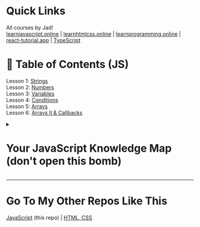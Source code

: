 # Quick Links
All courses by Jad! <br>
[learnjavascript.online](https://learnjavascript.online) | [learnhtmlcss.online](https://learnhtmlcss.online) | [learnprogramming.online](https://learnprogramming.online) | [react-tutorial.app](https://react-tutorial.app) | [TypeScript](https://learntypescript.online)

# 📖 Table of Contents (JS)
Lesson 1: [Strings](01-strings) <br>
Lesson 2: [Numbers](02-numbers) <br>
Lesson 3: [Variables](03-variables) <br>
Lesson 4: [Conditions](04-conditions) <br>
Lesson 5: [Arrays](05-arrays) <br>
Lesson 6: [Arrays II & Callbacks](06-arrays-2-and-callbacks) <br>

<details>
  <summary><h1>Your JavaScript Knowledge Map (don't open this bomb)</h1></summary>
  <h2>Syntax</h2>
  <ul>
    <li>try...catch...finally</li>
    <li>try...catch</li>
    <li>ternary operator</li>
    <li>if</li>
    <li>for...of</li>
    <li>for...in</li>
    <li>for (loops)</li>
    <li>Semi-colons</li>
    <li>Exceptions</li>
    <li></li>
  </ul>
  <h2>Variables</h2>
  <ul>
    <li>var (legacy)</li>
    <li>let</li>
    <li>const</li>
    <li>Temporal Dead Zone (TDZ)</li>
    <li>Hoisting</li>
    <li>?? (nullish coalescing)</li>
  </ul>
  <h2>Strings</h2>
  <ul>
    <li>[] (character access)</li>
    <li>Template strings</li>
    <li>Concatenation</li>
    <li>.trim()</li>
    <li>.toUpperCase()</li>
    <li>.toLowerCase()</li>
    <li>.substring()</li>
    <li>.startsWith()</li>
    <li>.split()</li>
    <li>.replaceAll()</li>
    <li>.replace()</li>
    <li>.length()</li>
    <li>.includes()</li>
    <li>.endsWith()</li>
    <li>.at()</li>
  </ul>
  <h2>Arrays</h2>
  <ul>
    <li>... (spread)</li>
    <li>.at()</li>
    <li>.every()</li>
    <li>.filter()</li>
    <li>.find()</li>
    <li>.forEach()</li>
    <li>.includes()</li>
    <li>.join()</li>
    <li>.length()</li>
    <li>.map()</li>
    <li>.push()</li>
    <li>.reduces()</li>
    <li>.some()</li>
    <li>.splice()</li>
    <li>?. (optional chaining)</li>
    <li>Arrays of objects</li>
    <li>[] (get item)</li>
    <li>destructuring</li>
  </ul>
  <h2>Promises</h2>
  <ul>
    <li>states</li>
    <li>new Promise()</li>
    <li>await keyword</li>
    <li>async/await</li>
    <li>async function</li>
    <li>Top-level await</li>
    <li>Promises</li>
    <li>Promise.resolve()</li>
    <li>Promise.reject()</li>
    <li>Promise.any()</li>
    <li>Promise.all()</li>
    <li>.then()</li>
    <li>.finally()</li>
    <li>.catch()</li>
  </ul>
  <h2>Classes</h2>
  <ul>
    <li>Classes</li>
    <li>Getters</li>
    <li> Inheritance
      <ul>
        <li>Class vs. Function</li>
        <li>Private class fields</li>
        <li>Public class fields</li>
        <li>inheritance</li>
        <li>prototypal inheritance</li>
        <li>prototype chain</li>
        <li>super()</li>
      </ul>
    </li>
    <li>Instance methods</li>
    <li>Instance variables</li>
    <li>Setters</li>
    <li>Static methods</li>
  </ul>
  <h2>Objects</h2>
  <ul>
    <li>property access</li>
    <li>object shorthand</li>
    <li>in (operator)</li>
    <li>dynamic properties</li>
    <li>destructuring</li>
    <li>Object.values()</li>
    <li>Object.keys()</li>
    <li>Object.entries()</li>
    <li>Advanced control flow</li>
    <li>?? (nullish coalescing)</li>
    <li>?. (optional chaining)</li>
    <li>... (spread)</li>
  </ul>
  <h2>DOM</h2>
  <ul>
    <li>Events
      <ul>
        <li>Change</li>
        <li>DOMContentLoaded</li>
        <li>Event bubbling and propagation</li>
        <li>Event details</li>
        <li>Focus/blur</li>
        <li>Keydown/keyup</li>
        <li>Scroll</li>
        <li>Submit</li>
        <li>element.addEventListener()</li>
        <li>element.removeEventListener()</li>
        <li>event.currentTarget</li>
        <li>event.preventDefault()</li>
      </ul>
    </li>
    <li>HTML Element
      <ul>
        <li>.classList.add()</li>
        <li>.classList.contains()</li>
        <li>.classList.remove()</li>
        <li>.classList.replace()</li>
        <li>.classList.toggle()</li>
        <li>.dataset</li>
        <li>.getAttribute()</li>
        <li>.innerHTML()</li>
        <li>.insertAdjacentHTML()</li>
        <li>.parentElement</li>
        <li>.remove()</li>
        <li>.removeAttribute()</li>
        <li>.setAttribute()</li>
        <li>.style</li>
        <li>.textContent</li>
        <li>.value</li>
        <li>HTMLElement</li>
        <li>document.appendChild()</li>
        <li>document.createElement()</li>
      </ul>
    </li>
    <li>Selection
      <ul>
        <li>NodeList</li>
        <li>NodeList to Array</li>
        <li>document</li>
        <li>document.body</li>
        <li>document.documentElement</li>
        <li>document.getElementById()</li>
        <li>document.querySelector()</li>
        <li>document.querySelectorAll()</li>
        <li>element.closest()</li>
      </ul>
    </li>
  </ul>
  <h2>Number</h2>
  <ul>
    <li>numeric separator (_)</li>
    <li>Number.parseInt()</li>
    <li>NaN</li>
    <li>Division remainder (%)</li>
    <li>.toString()</li>
  </ul>
  <h2>Fetch API</h2>
  <ul>
    <li>DELETE</li>
    <li>Error handling</li>
    <li>Fetch Wrapper</li>
    <li>GET</li>
    <li>JSON.parse()</li>
    <li>JSON.stringify()</li>
    <li>POST</li>
    <li>PUT</li>
    <li>Response status codes</li>
    <li>Response.json()</li>
    <li>fetch()</li>
  </ul>
  <h2>Modules</h2>
  <ul>
    <li>yarn</li>
    <li>script type="module"</li>
    <li>package.json</li>
    <li>npm</li>
    <li>named export</li>
    <li>import() (dynamic imports)</li>
    <li>import</li>
    <li>default export</li>
    <li>Webpack</li>
    <li>Vite</li>
    <li>Parcel</li>
    <li>Package managers</li>
    <li>Namespace import</li>
    <li>Module bundlers</li>
    <li>Importing from libraries</li>
    <li>ES Modules</li>
  </ul>
  <h2>Fuctions</h2>
  <ul>
    <li>=> (arrow functions)</li>
    <li>?. (optional chaining)</li>
    <li>Asynchronous callbacks</li>
    <li>Callback pattern</li>
    <li>Closures</li>
    <li>Generator functions</li>
    <li>Hoisting</li>
    <li>Lexical scope</li>
    <li>Passing functions</li>
    <li>basic functions</li>
    <li>default parameters</li>
    <li>implicit return</li>
    <li>yield</li>
    <li>yield*</li>
  </ul>
  <h2>Mis</h2>
  <ul>
    <li>Currying</li>
    <li>Deep equal</li>
    <li>ECMAScript</li>
    <li>Event loop</li>
    <li>IIFE</li>
    <li>Immutability</li>
    <li>Intro to Regular Expressions</li>
    <li>Intro to functional programming</li>
    <li>Map</li>
    <li>Primitive types</li>
    <li>Set</li>
    <li>Strict Mode</li>
    <li>Window</li>
    <li>this</li>
    <li>typeof operator</li>
  </ul>
</details>

---

# Go To My Other Repos Like This
[JavaScript](https://github.com/Giannasaurus/learnjavascript.online) (this repo) | [HTML, CSS](https://github.com/Giannasaurus/learnhtmlcss.online)
